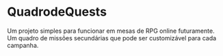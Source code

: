 # QuadrodeQuests

 Um projeto simples para funcionar em mesas de RPG online futuramente. Um quadro de missões secundárias que pode ser customizável para cada campanha.